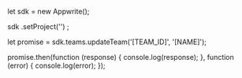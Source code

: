 let sdk = new Appwrite();

sdk
    .setProject('')
;

let promise = sdk.teams.updateTeam('[TEAM_ID]', '[NAME]');

promise.then(function (response) {
    console.log(response);
}, function (error) {
    console.log(error);
});